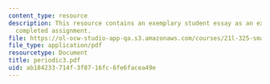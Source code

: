 ```yaml
---
content_type: resource
description: This resource contains an exemplary student essay as an example of a
  completed assignment.
file: https://ol-ocw-studio-app-qa.s3.amazonaws.com/courses/21l-325-small-wonders-staying-alive-spring-2007/ab184233714f3f8716fc6fe6facea49e_periodic3.pdf
file_type: application/pdf
resourcetype: Document
title: periodic3.pdf
uid: ab184233-714f-3f87-16fc-6fe6facea49e
---
```

